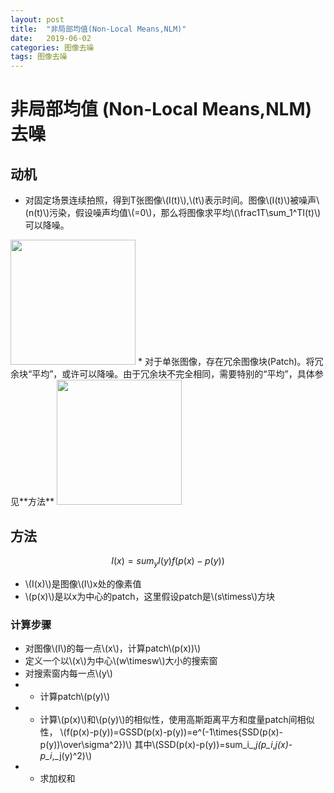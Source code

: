 ```yaml
---
layout: post
title:  "非局部均值(Non-Local Means,NLM)"
date:   2019-06-02
categories: 图像去噪
tags: 图像去噪
---
```


# 非局部均值 (Non-Local Means,NLM) 去噪

## 动机
* 对固定场景连续拍照，得到T张图像\\(I(t)\\),\\(t\\)表示时间。图像\\(I(t)\\)被噪声\\(n(t)\\)污染，假设噪声均值\\(=0\\)，那么将图像求平均\\(\frac1T\sum_1^TI(t)\\)可以降噪。
<img src="{{site.baseurl}}/assets/nlm/sum-lena.png" height="200">
* 对于单张图像，存在冗余图像块(Patch)。将冗余块“平均”，或许可以降噪。由于冗余块不完全相同，需要特别的“平均”，具体参见**方法**
<img src="{{site.baseurl}}/assets/nlm/redundent.png" height="200">

## 方法
$$I(x) = sum_yI(y)f(p(x)-p(y))$$
* \\(I(x)\\)是图像\\(I\\)x处的像素值
* \\(p(x)\\)是以x为中心的patch，这里假设patch是\\(s\timess\\)方块

### 计算步骤
* 对图像\\(I\\)的每一点\\(x\\)，计算patch\\(p(x))\\)
* 定义一个以\\(x\\)为中心\\(w\timesw\\)大小的搜索窗
* 对搜索窗内每一点\\(y\\)
* * 计算patch\\(p(y)\\)
* * 计算\\(p(x)\\)和\\(p(y)\\)的相似性，使用高斯距离平方和度量patch间相似性，
\\(f(p(x)-p(y))=GSSD(p(x)-p(y))=e^(-1\times{SSD(p(x)-p(y))\over\sigma^2})\\)
其中\\(SSD(p(x)-p(y))=sum_i_,_j(p_i_,_j(x)-p_i_,_j(y)^2)\\)
* * 求加权和

## 








